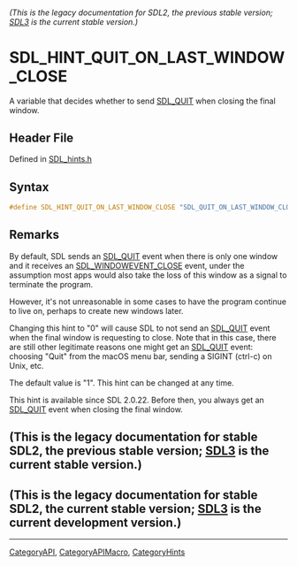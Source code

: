 ###### (This is the legacy documentation for SDL2, the previous stable version; [SDL3](https://wiki.libsdl.org/SDL3/) is the current stable version.)
# SDL_HINT_QUIT_ON_LAST_WINDOW_CLOSE

A variable that decides whether to send [SDL_QUIT](SDL_QUIT) when closing the final window.

## Header File

Defined in [SDL_hints.h](https://github.com/libsdl-org/SDL/blob/SDL2/include/SDL_hints.h)

## Syntax

```c
#define SDL_HINT_QUIT_ON_LAST_WINDOW_CLOSE "SDL_QUIT_ON_LAST_WINDOW_CLOSE"
```

## Remarks

By default, SDL sends an [SDL_QUIT](SDL_QUIT) event when there is only one
window and it receives an [SDL_WINDOWEVENT_CLOSE](SDL_WINDOWEVENT_CLOSE)
event, under the assumption most apps would also take the loss of this
window as a signal to terminate the program.

However, it's not unreasonable in some cases to have the program continue
to live on, perhaps to create new windows later.

Changing this hint to "0" will cause SDL to not send an
[SDL_QUIT](SDL_QUIT) event when the final window is requesting to close.
Note that in this case, there are still other legitimate reasons one might
get an [SDL_QUIT](SDL_QUIT) event: choosing "Quit" from the macOS menu bar,
sending a SIGINT (ctrl-c) on Unix, etc.

The default value is "1". This hint can be changed at any time.

This hint is available since SDL 2.0.22. Before then, you always get an
[SDL_QUIT](SDL_QUIT) event when closing the final window.

## (This is the legacy documentation for stable SDL2, the previous stable version; [SDL3](https://wiki.libsdl.org/SDL3/) is the current stable version.)



## (This is the legacy documentation for stable SDL2, the current stable version; [SDL3](https://wiki.libsdl.org/SDL3/) is the current development version.)



----
[CategoryAPI](CategoryAPI), [CategoryAPIMacro](CategoryAPIMacro), [CategoryHints](CategoryHints)

